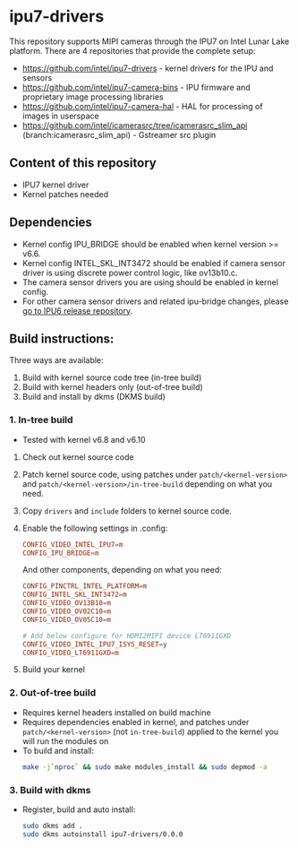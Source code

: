 # ipu7-drivers

This repository supports MIPI cameras through the IPU7 on Intel Lunar Lake platform.
There are 4 repositories that provide the complete setup:

- https://github.com/intel/ipu7-drivers - kernel drivers for the IPU and sensors
- https://github.com/intel/ipu7-camera-bins - IPU firmware and proprietary image processing libraries
- https://github.com/intel/ipu7-camera-hal - HAL for processing of images in userspace
- https://github.com/intel/icamerasrc/tree/icamerasrc_slim_api (branch:icamerasrc_slim_api) - Gstreamer src plugin


## Content of this repository
- IPU7 kernel driver
- Kernel patches needed

## Dependencies
- Kernel config IPU_BRIDGE should be enabled when kernel version >= v6.6.
- Kernel config INTEL_SKL_INT3472 should be enabled if camera sensor driver is using discrete power control logic, like ov13b10.c.
- The camera sensor drivers you are using should be enabled in kernel config.
- For other camera sensor drivers and related ipu-bridge changes, please [go to IPU6 release repository](https://github.com/intel/ipu6-drivers).

## Build instructions:
Three ways are available:
1. Build with kernel source code tree (in-tree build)
2. Build with kernel headers only (out-of-tree build)
3. Build and install by dkms (DKMS build)

### 1. In-tree build
- Tested with kernel v6.8 and v6.10
1. Check out kernel source code
2. Patch kernel source code, using patches under `patch/<kernel-version>` and `patch/<kernel-version>/in-tree-build` depending on what you need.
3. Copy `drivers` and `include` folders to kernel source code.
4. Enable the following settings in .config:
	```conf
	CONFIG_VIDEO_INTEL_IPU7=m
	CONFIG_IPU_BRIDGE=m
	```
	And other components, depending on what you need:
	```conf
	CONFIG_PINCTRL_INTEL_PLATFORM=m
	CONFIG_INTEL_SKL_INT3472=m
	CONFIG_VIDEO_OV13B10=m
	CONFIG_VIDEO_OV02C10=m
	CONFIG_VIDEO_OV05C10=m

   # Add below configure for HDMI2MIPI device LT6911GXD
   CONFIG_VIDEO_INTEL_IPU7_ISYS_RESET=y
   CONFIG_VIDEO_LT6911GXD=m
	```
 
5. Build your kernel

### 2. Out-of-tree build
- Requires kernel headers installed on build machine
- Requires dependencies enabled in kernel, and patches under `patch/<kernel-version>` (not `in-tree-build`) applied to the kernel you will run the modules on
- To build and install:
	```sh
	make -j`nproc` && sudo make modules_install && sudo depmod -a
	```

### 3. Build with dkms

- Register, build and auto install:
	```sh
	sudo dkms add .
	sudo dkms autoinstall ipu7-drivers/0.0.0
	```
